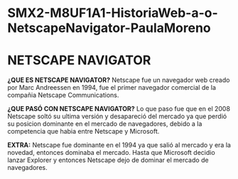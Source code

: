 # SMX2-M8UF1A1-HistoriaWeb-a-o-NetscapeNavigator-PaulaMoreno
# NETSCAPE NAVIGATOR

**¿QUE ES NETSCAPE NAVIGATOR?**
Netscape fue un navegador web creado por Marc Andreessen en 1994, fue el primer navegador comercial de la compañia Netscape Communications.

**¿QUE PASÓ CON NETSCAPE NAVIGATOR?**
Lo que paso fue que en el 2008 Netscape soltó su ultima versión y desapareció del mercado ya que perdió su posicion dominante en el mercado de navegadores, debido a la competencia que habia entre Netscape y Microsoft.

**EXTRA:**
Netscape fue dominante en el 1994 ya que salió al mercado y era la novedad, entonces dominaba el mercado. Hasta que Microsoft decidio lanzar Explorer y entonces Netscape dejo de dominar el mercado de navegadores.
